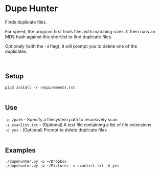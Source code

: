 # Dupe Hunter

Finds duplicate files.  

For speed, the program first finds files with matching sizes. It then runs an MD5 hash against this shortlist to find duplicate files.  

Optionaly (with the `-d` flag), it will prompt you to delete one of the duplicates. 

&nbsp;

## Setup
`pip3 install -r requirements.txt`  
&nbsp;

## Use
`-p /path` - Specify a filesystem path to recursively scan  
`-s scanlist.txt` -  (Optional) A text file containing a list of file extensions  
`-d yes` - (Optional) Prompt to delete duplicate files  
&nbsp;

## Examples
`./dupehunter.py -p ~/Dropbox`  
`./dupehunter.py -p ~/Pictures -s scanlist.txt -d yes`  